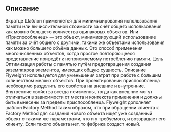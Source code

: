 ## Описание

Вкратце
Шаблон применяется для минимизирования использования памяти или вычислительной стоимости за счёт общего
использования как можно большего количества одинаковых объектов.
Или
«Приспособленец» — это объект, минимизирующий использование памяти за счёт общего с другими,
такими же объектами использования как можно большего объёма данных. Это способ применения многочисленных
объектов, когда простое повторяющееся представление приведёт к неприемлемому потреблению памяти.
Цель
Оптимизация работы с памятью путём предотвращения создания экземпляров элементов, имеющих общую сущность.
Описание
Flyweight используется для уменьшения затрат при работе с большим количеством мелких объектов. При проектировании
приспособленца необходимо разделить его свойства на внешние и внутренние. Внутренние свойства всегда неизменны,
тогда как внешние могут отличаться в зависимости от места и контекста применения и должны быть вынесены
за пределы приспособленца.
Flyweight дополняет шаблон Factory Method таким образом, что при обращении клиента к Factory Method для
создания нового объекта ищет уже созданный объект с такими же параметрами, что и у требуемого, и возвращает
его клиенту. Если такого объекта нет, то фабрика создаст новый.

